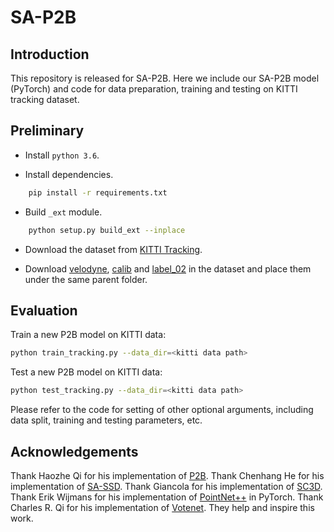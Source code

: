 # SA-P2B

## Introduction

This repository is released for SA-P2B. Here we include our SA-P2B model (PyTorch) and code for data preparation, training and testing on KITTI tracking dataset.

## Preliminary

* Install ``python 3.6``.

* Install dependencies.

```bash
    pip install -r requirements.txt
```

* Build `_ext` module.
  
```bash
    python setup.py build_ext --inplace
```

* Download the dataset from [KITTI Tracking](http://www.cvlibs.net/datasets/kitti/eval_tracking.php).

* Download [velodyne](http://www.cvlibs.net/download.php?file=data_tracking_velodyne.zip), [calib](http://www.cvlibs.net/download.php?file=data_tracking_calib.zip) and [label_02](http://www.cvlibs.net/download.php?file=data_tracking_label_2.zip) in the dataset and place them under the same parent folder.

## Evaluation

Train a new P2B model on KITTI data:

```bash
python train_tracking.py --data_dir=<kitti data path>
```

Test a new P2B model on KITTI data:

```bash
python test_tracking.py --data_dir=<kitti data path>
```

Please refer to the code for setting of other optional arguments, including data split, training and testing parameters, etc.

## Acknowledgements

Thank Haozhe Qi for his implementation of [P2B](https://github.com/HaozheQi/P2B).
Thank Chenhang He for his implementation of [SA-SSD](https://github.com/skyhehe123/SA-SSD).
Thank Giancola for his implementation of [SC3D](https://github.com/SilvioGiancola/ShapeCompletion3DTracking).
Thank Erik Wijmans for his implementation of [PointNet++](https://github.com/erikwijmans/Pointnet2_PyTorch) in PyTorch.
Thank Charles R. Qi for his implementation of [Votenet](https://github.com/facebookresearch/votenet).
They help and inspire this work.
